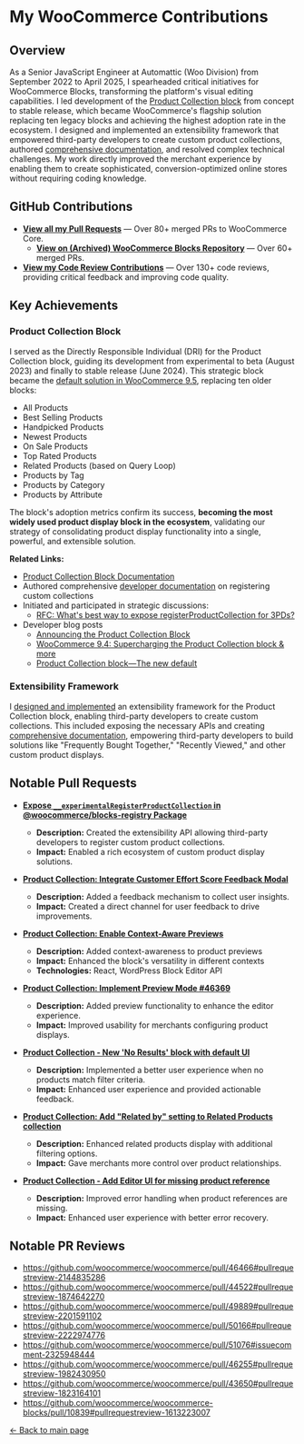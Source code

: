 # My WooCommerce Contributions

## Overview

As a Senior JavaScript Engineer at Automattic (Woo Division) from September 2022 to April 2025, I spearheaded critical initiatives for WooCommerce Blocks, transforming the platform's visual editing capabilities. I led development of the [Product Collection block](https://woocommerce.com/document/woocommerce-store-editing/customizing-shop-page-catalog/product-collection-block/) from concept to stable release, which became WooCommerce's flagship solution replacing ten legacy blocks and achieving the highest adoption rate in the ecosystem. I designed and implemented an extensibility framework that empowered third-party developers to create custom product collections, authored [comprehensive documentation](https://developer.woocommerce.com/docs/block-development/product-collection-block/register-product-collection), and resolved complex technical challenges. My work directly improved the merchant experience by enabling them to create sophisticated, conversion-optimized online stores without requiring coding knowledge.

## GitHub Contributions

- **[View all my Pull Requests](https://github.com/woocommerce/woocommerce/pulls?q=is:pr+author:imanish003+is:closed)** — Over 80+ merged PRs to WooCommerce Core.
  - **[View on (Archived) WooCommerce Blocks Repository](https://github.com/woocommerce/woocommerce-blocks/pulls?q=is:pr+is:closed+author:imanish003+)** — Over 60+ merged PRs.
- **[View my Code Review Contributions](https://github.com/woocommerce/woocommerce/pulls?q=is:pr+reviewed-by:imanish003+is:closed+)** — Over 130+ code reviews, providing critical feedback and improving code quality.

## Key Achievements

### Product Collection Block

I served as the Directly Responsible Individual (DRI) for the Product Collection block, guiding its development from experimental to beta (August 2023) and finally to stable release (June 2024). This strategic block became the [default solution in WooCommerce 9.5](https://developer.woocommerce.com/2024/11/19/product-collection-block-the-new-default/), replacing ten older blocks:

- All Products
- Best Selling Products
- Handpicked Products
- Newest Products
- On Sale Products
- Top Rated Products
- Related Products (based on Query Loop)
- Products by Tag
- Products by Category
- Products by Attribute

The block's adoption metrics confirm its success, **becoming the most widely used product display block in the ecosystem**, validating our strategy of consolidating product display functionality into a single, powerful, and extensible solution.

**Related Links:**

- [Product Collection Block Documentation](https://woocommerce.com/document/woocommerce-store-editing/customizing-shop-page-catalog/product-collection-block/)
- Authored comprehensive [developer documentation](https://developer.woocommerce.com/docs/block-development/product-collection-block/register-product-collection) on registering custom collections
- Initiated and participated in strategic discussions:
  - [RFC: What's best way to expose registerProductCollection for 3PDs?](https://github.com/woocommerce/woocommerce/discussions/47345)
- Developer blog posts
  - [Announcing the Product Collection Block](https://developer.woocommerce.com/2024/02/22/announcing-the-product-collection-block/)
  - [WooCommerce 9.4: Supercharging the Product Collection block & more](https://developer.woocommerce.com/2024/11/11/woocommerce-9-4-supercharging-the-product-collection-block-more/)
  - [Product Collection block—The new default](https://developer.woocommerce.com/2024/11/19/product-collection-block-the-new-default/)

### Extensibility Framework

I [designed and implemented](https://github.com/woocommerce/woocommerce/pull/48141) an extensibility framework for the Product Collection block, enabling third-party developers to create custom collections. This included exposing the necessary APIs and creating [comprehensive documentation](https://developer.woocommerce.com/docs/block-development/product-collection-block/register-product-collection), empowering third-party developers to build solutions like "Frequently Bought Together," "Recently Viewed," and other custom product displays.

## Notable Pull Requests

- **[Expose `__experimentalRegisterProductCollection` in @woocommerce/blocks-registry Package](https://github.com/woocommerce/woocommerce/pull/48141)**

  - **Description:** Created the extensibility API allowing third-party developers to register custom product collections.
  - **Impact:** Enabled a rich ecosystem of custom product display solutions.

- **[Product Collection: Integrate Customer Effort Score Feedback Modal](https://github.com/woocommerce/woocommerce/pull/52874)**

  - **Description:** Added a feedback mechanism to collect user insights.
  - **Impact:** Created a direct channel for user feedback to drive improvements.

- **[Product Collection: Enable Context-Aware Previews](https://github.com/woocommerce/woocommerce/pull/49796)**

  - **Description:** Added context-awareness to product previews
  - **Impact:** Enhanced the block's versatility in different contexts
  - **Technologies:** React, WordPress Block Editor API

- **[Product Collection: Implement Preview Mode #46369](https://github.com/woocommerce/woocommerce/pull/46369)**

  - **Description:** Added preview functionality to enhance the editor experience.
  - **Impact:** Improved usability for merchants configuring product displays.

- **[Product Collection - New 'No Results' block with default UI](https://github.com/woocommerce/woocommerce-blocks/pull/11783)**

  - **Description:** Implemented a better user experience when no products match filter criteria.
  - **Impact:** Enhanced user experience and provided actionable feedback.

- **[Product Collection: Add "Related by" setting to Related Products collection](https://github.com/woocommerce/woocommerce/pull/52580)**

  - **Description:** Enhanced related products display with additional filtering options.
  - **Impact:** Gave merchants more control over product relationships.

- **[Product Collection - Add Editor UI for missing product reference](https://github.com/woocommerce/woocommerce/pull/51114)**
  - **Description:** Improved error handling when product references are missing.
  - **Impact:** Enhanced user experience with better error recovery.

## Notable PR Reviews

- https://github.com/woocommerce/woocommerce/pull/46466#pullrequestreview-2144835286
- https://github.com/woocommerce/woocommerce/pull/44522#pullrequestreview-1874642270
- https://github.com/woocommerce/woocommerce/pull/49889#pullrequestreview-2201591102
- https://github.com/woocommerce/woocommerce/pull/50166#pullrequestreview-2222974776
- https://github.com/woocommerce/woocommerce/pull/51076#issuecomment-2325948444
- https://github.com/woocommerce/woocommerce/pull/46255#pullrequestreview-1982430950
- https://github.com/woocommerce/woocommerce/pull/43650#pullrequestreview-1823164101
- https://github.com/woocommerce/woocommerce-blocks/pull/10839#pullrequestreview-1613223007

[← Back to main page](./README.md)
